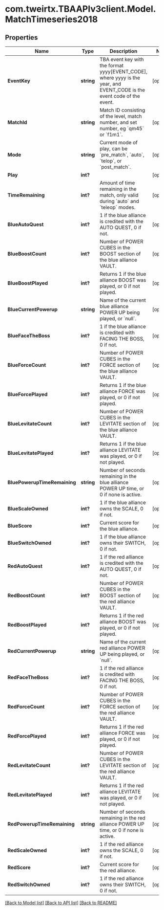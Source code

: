 
# com.tweirtx.TBAAPIv3client.Model.MatchTimeseries2018

## Properties

Name | Type | Description | Notes
------------ | ------------- | ------------- | -------------
**EventKey** | **string** | TBA event key with the format yyyy[EVENT_CODE], where yyyy is the year, and EVENT_CODE is the event code of the event. | [optional] 
**MatchId** | **string** | Match ID consisting of the level, match number, and set number, eg &#x60;qm45&#x60; or &#x60;f1m1&#x60;. | [optional] 
**Mode** | **string** | Current mode of play, can be &#x60;pre_match&#x60;, &#x60;auto&#x60;, &#x60;telop&#x60;, or &#x60;post_match&#x60;. | [optional] 
**Play** | **int?** |  | [optional] 
**TimeRemaining** | **int?** | Amount of time remaining in the match, only valid during &#x60;auto&#x60; and &#x60;teleop&#x60; modes. | [optional] 
**BlueAutoQuest** | **int?** | 1 if the blue alliance is credited with the AUTO QUEST, 0 if not. | [optional] 
**BlueBoostCount** | **int?** | Number of POWER CUBES in the BOOST section of the blue alliance VAULT. | [optional] 
**BlueBoostPlayed** | **int?** | Returns 1 if the blue alliance BOOST was played, or 0 if not played. | [optional] 
**BlueCurrentPowerup** | **string** | Name of the current blue alliance POWER UP being played, or &#x60;null&#x60;. | [optional] 
**BlueFaceTheBoss** | **int?** | 1 if the blue alliance is credited with FACING THE BOSS, 0 if not. | [optional] 
**BlueForceCount** | **int?** | Number of POWER CUBES in the FORCE section of the blue alliance VAULT. | [optional] 
**BlueForcePlayed** | **int?** | Returns 1 if the blue alliance FORCE was played, or 0 if not played. | [optional] 
**BlueLevitateCount** | **int?** | Number of POWER CUBES in the LEVITATE section of the blue alliance VAULT. | [optional] 
**BlueLevitatePlayed** | **int?** | Returns 1 if the blue alliance LEVITATE was played, or 0 if not played. | [optional] 
**BluePowerupTimeRemaining** | **string** | Number of seconds remaining in the blue alliance POWER UP time, or 0 if none is active. | [optional] 
**BlueScaleOwned** | **int?** | 1 if the blue alliance owns the SCALE, 0 if not. | [optional] 
**BlueScore** | **int?** | Current score for the blue alliance. | [optional] 
**BlueSwitchOwned** | **int?** | 1 if the blue alliance owns their SWITCH, 0 if not. | [optional] 
**RedAutoQuest** | **int?** | 1 if the red alliance is credited with the AUTO QUEST, 0 if not. | [optional] 
**RedBoostCount** | **int?** | Number of POWER CUBES in the BOOST section of the red alliance VAULT. | [optional] 
**RedBoostPlayed** | **int?** | Returns 1 if the red alliance BOOST was played, or 0 if not played. | [optional] 
**RedCurrentPowerup** | **string** | Name of the current red alliance POWER UP being played, or &#x60;null&#x60;. | [optional] 
**RedFaceTheBoss** | **int?** | 1 if the red alliance is credited with FACING THE BOSS, 0 if not. | [optional] 
**RedForceCount** | **int?** | Number of POWER CUBES in the FORCE section of the red alliance VAULT. | [optional] 
**RedForcePlayed** | **int?** | Returns 1 if the red alliance FORCE was played, or 0 if not played. | [optional] 
**RedLevitateCount** | **int?** | Number of POWER CUBES in the LEVITATE section of the red alliance VAULT. | [optional] 
**RedLevitatePlayed** | **int?** | Returns 1 if the red alliance LEVITATE was played, or 0 if not played. | [optional] 
**RedPowerupTimeRemaining** | **string** | Number of seconds remaining in the red alliance POWER UP time, or 0 if none is active. | [optional] 
**RedScaleOwned** | **int?** | 1 if the red alliance owns the SCALE, 0 if not. | [optional] 
**RedScore** | **int?** | Current score for the red alliance. | [optional] 
**RedSwitchOwned** | **int?** | 1 if the red alliance owns their SWITCH, 0 if not. | [optional] 

[[Back to Model list]](../README.md#documentation-for-models)
[[Back to API list]](../README.md#documentation-for-api-endpoints)
[[Back to README]](../README.md)

